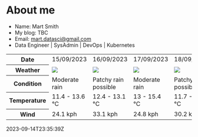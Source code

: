 # About me

- Name: Mart Smith
- My blog: TBC
- Email: [mart.datasci@gmail.com](mailto:mart.datasci6@gmail.com)
- Data Engineer | SysAdmin | DevOps | Kubernetes


<table>
    <tr>
        <th>Date</th>
        <td>15/09/2023</td><td>16/09/2023</td><td>17/09/2023</td><td>18/09/2023</td><td>19/09/2023</td><td>20/09/2023</td><td>21/09/2023</td>
    </tr>
    <tr>
        <th>Weather</th>
        <td><img src="https://cdn.weatherapi.com/weather/64x64/day/302.png"/></td><td><img src="https://cdn.weatherapi.com/weather/64x64/day/176.png"/></td><td><img src="https://cdn.weatherapi.com/weather/64x64/day/302.png"/></td><td><img src="https://cdn.weatherapi.com/weather/64x64/day/176.png"/></td><td><img src="https://cdn.weatherapi.com/weather/64x64/day/176.png"/></td><td><img src="https://cdn.weatherapi.com/weather/64x64/day/302.png"/></td><td><img src="https://cdn.weatherapi.com/weather/64x64/day/116.png"/></td>
    </tr>
    <tr>
        <th>Condition</th>
        <td width="200px">Moderate rain</td><td width="200px">Patchy rain possible</td><td width="200px">Moderate rain</td><td width="200px">Patchy rain possible</td><td width="200px">Patchy rain possible</td><td width="200px">Moderate rain</td><td width="200px">Partly cloudy</td>
    </tr>
    <tr>
        <th>Temperature</th>
        <td>11.4 -  13.6 °C</td><td>12.4 -  13.1 °C</td><td>13 -  15.4 °C</td><td>11.7 -  18.3 °C</td><td>10.7 -  14.3 °C</td><td>10 -  12.7 °C</td><td>8.9 -  13.5 °C</td>
    </tr>
    <tr>
        <th>Wind</th>
        <td>24.1 kph</td><td>33.1 kph</td><td>24.8 kph</td><td>30.2 kph</td><td>39.6 kph</td><td>24.8 kph</td><td>15.8 kph</td>
    </tr>
</table>


2023-09-14T23:35:39Z

